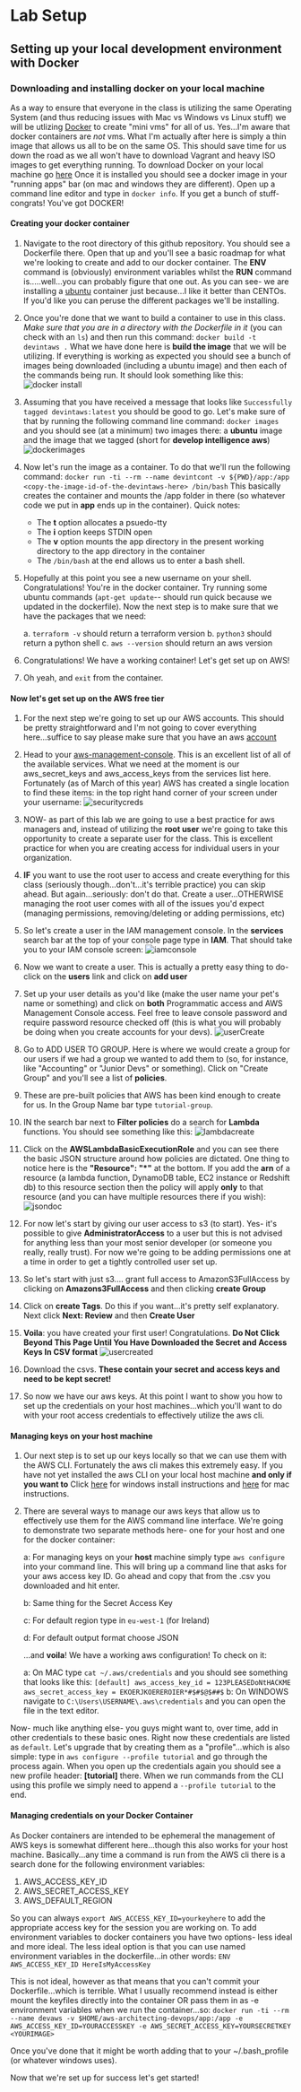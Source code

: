 # Lab Setup

## Setting up your local development environment with Docker

### Downloading and installing docker on your local machine

As a way to ensure that everyone in the class is utilizing the same Operating System (and thus reducing issues with Mac vs Windows vs Linux stuff) we will be utlizing [Docker](https://www.docker.com/) to create "mini vms" for all of us.
Yes...I'm aware that docker containers are *not* vms. What I'm actually after here is simply a thin image that allows us all to be on the same OS. This should save time for us down the road as we all won't have to download Vagrant and heavy ISO images to get everything running.
To download Docker on your local machine go [here](https://www.docker.com/get-started)
Once it is installed you should see a docker image in your "running apps" bar (on mac and windows they are different).
Open up a command line editor and type in `docker info`. If you get a bunch of stuff- congrats! You've got DOCKER!

#### Creating your docker container

1. Navigate to the root directory of this github repository. You should see a Dockerfile there. Open that up and you'll see a basic roadmap for what we're looking to create and add to our docker container. The **ENV** command is (obviously) environment variables whilst the **RUN** command is.....well...you can probably figure that one out. As you can see- we are installing a [ubuntu](https://www.ubuntu.com/) container just because...I like it better than CENTOs. If you'd like you can peruse the different packages we'll be installing.

2. Once you're done that we want to build a container to use in this class. _Make sure that you are in a directory with the Dockerfile in it_ (you can check with an `ls`) and then run this command: `docker build -t devintaws .`
What we have done here is **build the image** that we will be utilizing. If everything is working as expected you should see a bunch of images being downloaded (including a ubuntu image) and then each of the commands being run. It should look something like this:
![docker install](./images/imageinstall.png)

3. Assuming that you have received a message that looks like `Successfully tagged devintaws:latest` you should be good to go. Let's make sure of that by running the following command line command: `docker images` and you should see (at a minimum) two images there: a **ubuntu** image and the image that we tagged (short for **develop intelligence aws**)
![dockerimages](./images/imagelist.png)

4. Now let's run the image as a container. To do that we'll run the following command:
`docker run -ti --rm --name devintcont -v ${PWD}/app:/app <copy-the-image-id-of-the-devintaws-here> /bin/bash` This basically creates the container and mounts the /app folder in there (so whatever code we put in **app** ends up in the container). Quick notes:

    * The **t** option allocates a psuedo-tty 
    * The **i** option keeps STDIN open
    * The **v** option mounts the app directory in the present working directory to the app directory in the container
    * The `/bin/bash` at the end allows us to enter a bash shell.

5. Hopefully at this point you see a new username on your shell. Congratulations! You're in the docker container. Try running some ubuntu commands (`apt-get update`-- should run quick because we updated in the dockerfile). Now the next step is to make sure that we have the packages that we need:

    a. `terraform -v` should return a terraform version
    b. `python3` should return a python shell
    c. `aws --version` should return an aws version

6. Congratulations! We have a working container! Let's get set up on AWS! 

7. Oh yeah, and `exit` from the container.

#### Now let's get set up on the AWS free tier

1. For the next step we're going to set up our AWS accounts. This should be pretty straightforward and I'm not going to cover everything here...suffice to say please make sure that you have an aws [account](https://portal.aws.amazon.com/billing/signup#/start)

2. Head to your [aws-management-console](https://console.aws.amazon.com). This is an excellent list of all of the available services. What we need at the moment is our aws_secret_keys and aws_access_keys from the services list here. Fortunately (as of March of this year) AWS has created a single location to find these items: in the top right hand corner of your screen under your username:
![securitycreds](./images/securitycreds.png)

3. NOW- as part of this lab we are going to use a best practice for aws managers and, instead of utilizing the **root user** we're going to take this opportunity to create a separate user for the class. This is excellent practice for when you are creating access for individual users in your organization. 

4. **IF** you want to use the root user to access and create everything for this class (seriously though...don't...it's terrible practice) you can skip ahead. 
But again...seriously: don't do that. Create a user...OTHERWISE managing the root user comes with all of the issues you'd expect (managing permissions, removing/deleting or adding permissions, etc)

5. So let's create a user in the IAM management console. In the **services** search bar at the top of your console page type in **IAM**. That should take you to your IAM console screen:
![iamconsole](./images/iamconsole.png)

6. Now we want to create a user. This is actually a pretty easy thing to do- click on the **users** link and click on **add user**

7. Set up your user details as you'd like (make the user name your pet's name or something) and click on **both** Programmatic access and AWS Management Console access. Feel free to leave console password and require password resource checked off (this is what you will probably be doing when you create accounts for your devs).
![userCreate](./images/usercreate.png)

8. Go to ADD USER TO GROUP. Here is where we would create a group for our users if we had a group we wanted to add them to (so, for instance, like "Accounting" or "Junior Devs" or something). Click on "Create Group" and you'll see a list of **policies**.

9. These are pre-built policies that AWS has been kind enough to create for us. In the Group Name bar type `tutorial-group`.

10. IN the search bar next to **Filter policies** do a search for **Lambda** functions. You should see something like this:
![lambdacreate](./images/lambdapolicy.png)

11. Click on the **AWSLambdaBasicExecutionRole** and you can see there the basic JSON structure around how policies are dictated. One thing to notice here is the **"Resource": "*"** at the bottom. If you add the **arn** of a resource (a lambda function, DynamoDB table, EC2 instance or Redshift db) to this resource section then the policy will apply __only__ to that resource (and you can have multiple resources there if you wish):
![jsondoc](./images/iamgroups.png)

12. For now let's start by giving our user access to s3 (to start). Yes- it's possible to give **AdministratorAccess** to a user but this is not advised for anything less than your most senior developer (or someone you really, really trust). For now we're going to be adding permissions one at a time in order to get a tightly controlled user set up.


13. So let's start with just s3.... grant full access to AmazonS3FullAccess by clicking on **Amazons3FullAccess** and then clicking **create Group**

14. Click on **create Tags**. Do this if you want...it's pretty self explanatory. Next click **Next: Review** and then **Create User**

15. __Voila__: you have created your first user! Congratulations. __Do Not Click Beyond This Page Until You Have Downloaded the Secret and Access Keys In CSV format__
![usercreated](./images/createduser.png)

16. Download the csvs. **These contain your secret and access keys and need to be kept secret!**

17. So now we have our aws keys. At this point I want to show you how to set up the credentials on your host machines...which you'll want to do with your root access credentials to effectively utilize the aws cli.

#### Managing keys on your host machine

1. Our next step is to set up our keys locally so that we can use them with the AWS CLI. Fortunately the aws cli makes this extremely easy. If you have not yet installed the aws CLI on your local host machine __and only if you want to__ Click [here](https://docs.amazonaws.cn/en_us/cli/latest/userguide/install-windows.html) for windows install instructions and [here](https://docs.aws.amazon.com/cli/latest/userguide/install-macos.html) for mac instructions. 

2. There are several ways to manage our aws keys that allow us to effectively use them for the AWS command line interface. We're going to demonstrate two separate methods here- one for your host and one for the docker container:
    
    a: For managing keys on your **host** machine simply type `aws configure` into your command line. This will bring up a command line that asks for your aws access key ID. Go ahead and copy that from the .csv you downloaded and hit enter.

    b: Same thing for the Secret Access Key

    c: For default region type in `eu-west-1` (for Ireland)

    d: For default output format choose JSON

    ...and __voila__! We have a working aws configuration! To check on it:

    a: On MAC type `cat ~/.aws/credentials` and you should see something that looks like this: 
        ```
        [default]
        aws_access_key_id = 123PLEASEDoNtHACKME
        aws_secret_access_key = EKOERJKOEREROIER*#$#$@$##$
        ```
    b: On WINDOWS navigate to `C:\Users\USERNAME\.aws\credentials` and you can open the file in the text editor.

Now- much like anything else- you guys might want to, over time, add in other credentials to these basic ones. Right now these credentials are listed as `default`. Let's upgrade that by creating them as a "profile"...which is also simple: type in `aws configure --profile tutorial` and go through the process again. When you open up the credentials again you should see a new profile header: **[tutorial]** there. When we run commands from the CLI using this profile we simply need to append a `--profile tutorial` to the end.

#### Managing credentials on your Docker Container

As Docker containers are intended to be ephemeral the management of AWS keys is somewhat different here...though this also works for your host machine.
Basically...any time a command is run from the AWS cli there is a search done for the following environment variables:

1. AWS_ACCESS_KEY_ID
2. AWS_SECRET_ACCESS_KEY
3. AWS_DEFAULT_REGION

So you can always `export AWS_ACCESS_KEY_ID=yourkeyhere` to add the appropriate access key for the session you are working on. 
To add environment variables to docker containers you have two options- less ideal and more ideal. 
The less ideal option is that you can use named environment variables in the dockerfile...in other words:
`ENV AWS_ACCESS_KEY_ID HereIsMyAccessKey`

This is not ideal, however as that means that you can't commit your Dockerfile...which is terrible. What I usually recommend instead is either mount the keyfiles directly into the container OR pass them in as -e environment variables when we run the container...so:
`docker run -ti --rm --name devaws -v $HOME/aws-architecting-devops/app:/app -e AWS_ACCESS_KEY_ID=YOURACCESSKEY -e AWS_SECRET_ACCESS_KEY=YOURSECRETKEY <YOURIMAGE>`

Once you've done that it might be worth adding that to your ~/.bash_profile (or whatever windows uses). 

Now that we're set up for success let's get started!


